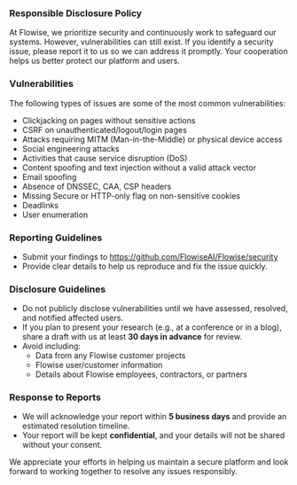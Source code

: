 ### Responsible Disclosure Policy

At Flowise, we prioritize security and continuously work to safeguard our systems. However, vulnerabilities can still exist. If you identify a security issue, please report it to us so we can address it promptly. Your cooperation helps us better protect our platform and users.

### Vulnerabilities

The following types of issues are some of the most common vulnerabilities:

-   Clickjacking on pages without sensitive actions
-   CSRF on unauthenticated/logout/login pages
-   Attacks requiring MITM (Man-in-the-Middle) or physical device access
-   Social engineering attacks
-   Activities that cause service disruption (DoS)
-   Content spoofing and text injection without a valid attack vector
-   Email spoofing
-   Absence of DNSSEC, CAA, CSP headers
-   Missing Secure or HTTP-only flag on non-sensitive cookies
-   Deadlinks
-   User enumeration

### Reporting Guidelines

-   Submit your findings to https://github.com/FlowiseAI/Flowise/security
-   Provide clear details to help us reproduce and fix the issue quickly.

### Disclosure Guidelines

-   Do not publicly disclose vulnerabilities until we have assessed, resolved, and notified affected users.
-   If you plan to present your research (e.g., at a conference or in a blog), share a draft with us at least **30 days in advance** for review.
-   Avoid including:
    -   Data from any Flowise customer projects
    -   Flowise user/customer information
    -   Details about Flowise employees, contractors, or partners

### Response to Reports

-   We will acknowledge your report within **5 business days** and provide an estimated resolution timeline.
-   Your report will be kept **confidential**, and your details will not be shared without your consent.

We appreciate your efforts in helping us maintain a secure platform and look forward to working together to resolve any issues responsibly.
